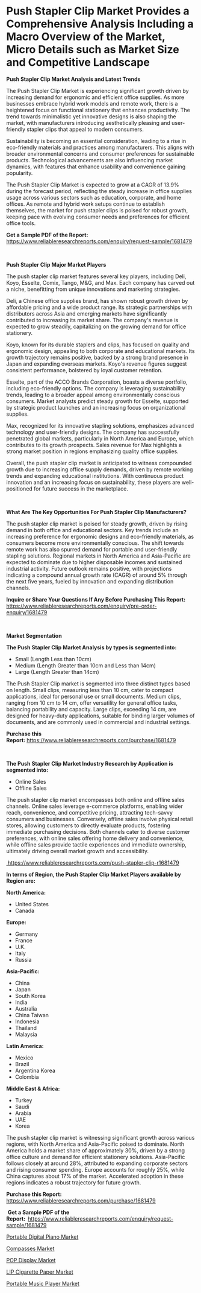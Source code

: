 <p><h1>Push Stapler Clip Market Provides a Comprehensive Analysis Including a Macro Overview of the Market, Micro Details such as Market Size and Competitive Landscape</h1></p><p><strong>Push Stapler Clip Market Analysis and Latest Trends</strong></p>
<p><p>The Push Stapler Clip Market is experiencing significant growth driven by increasing demand for ergonomic and efficient office supplies. As more businesses embrace hybrid work models and remote work, there is a heightened focus on functional stationery that enhances productivity. The trend towards minimalistic yet innovative designs is also shaping the market, with manufacturers introducing aesthetically pleasing and user-friendly stapler clips that appeal to modern consumers.</p><p>Sustainability is becoming an essential consideration, leading to a rise in eco-friendly materials and practices among manufacturers. This aligns with broader environmental concerns and consumer preferences for sustainable products. Technological advancements are also influencing market dynamics, with features that enhance usability and convenience gaining popularity. </p><p>The Push Stapler Clip Market is expected to grow at a CAGR of 13.9% during the forecast period, reflecting the steady increase in office supplies usage across various sectors such as education, corporate, and home offices. As remote and hybrid work setups continue to establish themselves, the market for push stapler clips is poised for robust growth, keeping pace with evolving consumer needs and preferences for efficient office tools.</p></p>
<p><strong>Get a Sample PDF of the Report:&nbsp;</strong> <a href="https://www.reliableresearchreports.com/enquiry/request-sample/1681479?utm_campaign=16&utm_medium=2&utm_source=Github&utm_content=ia&utm_term=11122024&utm_id=push-stapler-clip">https://www.reliableresearchreports.com/enquiry/request-sample/1681479</a></p>
<p>&nbsp;</p>
<p><strong>Push Stapler Clip Major Market Players</strong></p>
<p><p>The push stapler clip market features several key players, including Deli, Koyo, Esselte, Comix, Tango, M&G, and Max. Each company has carved out a niche, benefitting from unique innovations and marketing strategies.</p><p>Deli, a Chinese office supplies brand, has shown robust growth driven by affordable pricing and a wide product range. Its strategic partnerships with distributors across Asia and emerging markets have significantly contributed to increasing its market share. The company's revenue is expected to grow steadily, capitalizing on the growing demand for office stationery.</p><p>Koyo, known for its durable staplers and clips, has focused on quality and ergonomic design, appealing to both corporate and educational markets. Its growth trajectory remains positive, backed by a strong brand presence in Japan and expanding overseas markets. Koyo's revenue figures suggest consistent performance, bolstered by loyal customer retention.</p><p>Esselte, part of the ACCO Brands Corporation, boasts a diverse portfolio, including eco-friendly options. The company is leveraging sustainability trends, leading to a broader appeal among environmentally conscious consumers. Market analysts predict steady growth for Esselte, supported by strategic product launches and an increasing focus on organizational supplies.</p><p>Max, recognized for its innovative stapling solutions, emphasizes advanced technology and user-friendly designs. The company has successfully penetrated global markets, particularly in North America and Europe, which contributes to its growth prospects. Sales revenue for Max highlights a strong market position in regions emphasizing quality office supplies.</p><p>Overall, the push stapler clip market is anticipated to witness compounded growth due to increasing office supply demands, driven by remote working trends and expanding educational institutions. With continuous product innovation and an increasing focus on sustainability, these players are well-positioned for future success in the marketplace.</p></p>
<p>&nbsp;</p>
<p><strong>What Are The Key Opportunities For Push Stapler Clip Manufacturers?</strong></p>
<p><p>The push stapler clip market is poised for steady growth, driven by rising demand in both office and educational sectors. Key trends include an increasing preference for ergonomic designs and eco-friendly materials, as consumers become more environmentally conscious. The shift towards remote work has also spurred demand for portable and user-friendly stapling solutions. Regional markets in North America and Asia-Pacific are expected to dominate due to higher disposable incomes and sustained industrial activity. Future outlook remains positive, with projections indicating a compound annual growth rate (CAGR) of around 5% through the next five years, fueled by innovation and expanding distribution channels.</p></p>
<p><strong>Inquire or Share Your Questions If Any Before Purchasing This Report:</strong> <a href="https://www.reliableresearchreports.com/enquiry/pre-order-enquiry/1681479?utm_campaign=16&utm_medium=2&utm_source=Github&utm_content=ia&utm_term=11122024&utm_id=push-stapler-clip">https://www.reliableresearchreports.com/enquiry/pre-order-enquiry/1681479</a></p>
<p>&nbsp;</p>
<p><strong>Market Segmentation</strong></p>
<p><strong>The Push Stapler Clip Market Analysis by types is segmented into:</strong></p>
<p><ul><li>Small (Length Less than 10cm)</li><li>Medium (Length Greater than 10cm and Less than 14cm)</li><li>Large (Length Greater than 14cm)</li></ul></p>
<p><p>The Push Stapler Clip market is segmented into three distinct types based on length. Small clips, measuring less than 10 cm, cater to compact applications, ideal for personal use or small documents. Medium clips, ranging from 10 cm to 14 cm, offer versatility for general office tasks, balancing portability and capacity. Large clips, exceeding 14 cm, are designed for heavy-duty applications, suitable for binding larger volumes of documents, and are commonly used in commercial and industrial settings.</p></p>
<p><strong>Purchase this Report:&nbsp;</strong><a href="https://www.reliableresearchreports.com/purchase/1681479?utm_campaign=16&utm_medium=2&utm_source=Github&utm_content=ia&utm_term=11122024&utm_id=push-stapler-clip">https://www.reliableresearchreports.com/purchase/1681479</a></p>
<p>&nbsp;</p>
<p><strong>The Push Stapler Clip Market Industry Research by Application is segmented into:</strong></p>
<p><ul><li>Online Sales</li><li>Offline Sales</li></ul></p>
<p><p>The push stapler clip market encompasses both online and offline sales channels. Online sales leverage e-commerce platforms, enabling wider reach, convenience, and competitive pricing, attracting tech-savvy consumers and businesses. Conversely, offline sales involve physical retail stores, allowing customers to directly evaluate products, fostering immediate purchasing decisions. Both channels cater to diverse customer preferences, with online sales offering home delivery and convenience, while offline sales provide tactile experiences and immediate ownership, ultimately driving overall market growth and accessibility.</p></p>
<p><a href="https://www.reliableresearchreports.com/push-stapler-clip-r1681479?utm_campaign=16&utm_medium=2&utm_source=Github&utm_content=ia&utm_term=11122024&utm_id=push-stapler-clip">&nbsp;https://www.reliableresearchreports.com/push-stapler-clip-r1681479</a></p>
<p><strong>In terms of Region, the Push Stapler Clip Market Players available by Region are:</strong></p>
<p>
    <p> <strong> North America: </strong>
        <ul>
            <li>United States</li>
            <li>Canada</li>
        </ul>
        </p> 
    <p> <strong> Europe: </strong>
        <ul>
            <li>Germany</li>
            <li>France</li>
            <li>U.K.</li>
            <li>Italy</li>
            <li>Russia</li>
        </ul>
        </p> 
    <p> <strong> Asia-Pacific: </strong>
        <ul>
            <li>China</li>
            <li>Japan</li>
            <li>South Korea</li>
            <li>India</li>
            <li>Australia</li>
            <li>China Taiwan</li>
            <li>Indonesia</li>
            <li>Thailand</li>
            <li>Malaysia</li>
        </ul>
        </p> 
    <p> <strong> Latin America: </strong>
        <ul>
            <li>Mexico</li>
            <li>Brazil</li>
            <li>Argentina Korea</li>
            <li>Colombia</li>
        </ul>
        </p> 
    <p> <strong> Middle East & Africa: </strong>
        <ul>
            <li>Turkey</li>
            <li>Saudi</li>
            <li>Arabia</li>
            <li>UAE</li>
            <li>Korea</li>
        </ul>
    </p>
    </p>
<p><p>The push stapler clip market is witnessing significant growth across various regions, with North America and Asia-Pacific poised to dominate. North America holds a market share of approximately 30%, driven by a strong office culture and demand for efficient stationery solutions. Asia-Pacific follows closely at around 28%, attributed to expanding corporate sectors and rising consumer spending. Europe accounts for roughly 25%, while China captures about 17% of the market. Accelerated adoption in these regions indicates a robust trajectory for future growth.</p></p>
<p><strong>Purchase this Report: </strong><a href="https://www.reliableresearchreports.com/purchase/1681479?utm_campaign=16&utm_medium=2&utm_source=Github&utm_content=ia&utm_term=11122024&utm_id=push-stapler-clip">https://www.reliableresearchreports.com/purchase/1681479</a></p>
<p>&nbsp;<strong>Get a Sample PDF of the Report:&nbsp;&nbsp;</strong><a href="https://www.reliableresearchreports.com/enquiry/request-sample/1681479?utm_campaign=16&utm_medium=2&utm_source=Github&utm_content=ia&utm_term=11122024&utm_id=push-stapler-clip">https://www.reliableresearchreports.com/enquiry/request-sample/1681479</a></p>
<p><strong></strong></p>
<p><p><a href="https://www.linkedin.com/pulse/portable-digital-piano-market-analysis-global-opportunities-zuuve?utm_campaign=16&utm_medium=2&utm_source=Github&utm_content=ia&utm_term=11122024&utm_id=push-stapler-clip">Portable Digital Piano Market</a></p><p><a href="https://github.com/JosephineMcguire65/Market-Research-Report-List-1/blob/main/compasses-market.md?utm_campaign=16&utm_medium=2&utm_source=Github&utm_content=ia&utm_term=11122024&utm_id=push-stapler-clip">Compasses Market</a></p><p><a href="https://www.linkedin.com/pulse/pop-display-industry-summary-demand-drivers-growth-45-cagr-pr5bf?utm_campaign=16&utm_medium=2&utm_source=Github&utm_content=ia&utm_term=11122024&utm_id=push-stapler-clip">POP Display Market</a></p><p><a href="https://github.com/YashRP12/Market-Research-Report-List-6/blob/main/lip-cigarette-paper-market.md?utm_campaign=16&utm_medium=2&utm_source=Github&utm_content=ia&utm_term=11122024&utm_id=push-stapler-clip">LIP Cigarette Paper Market</a></p><p><a href="https://www.linkedin.com/pulse/detailed-portable-music-player-market-analysis-expected-cagr-8rjre?utm_campaign=16&utm_medium=2&utm_source=Github&utm_content=ia&utm_term=11122024&utm_id=push-stapler-clip">Portable Music Player Market</a></p></p>